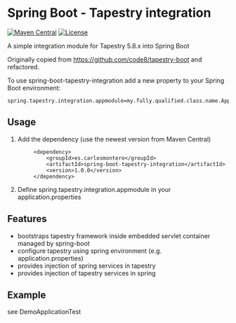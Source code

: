 # Spring Boot - Tapestry integration

[![Maven Central](https://maven-badges.herokuapp.com/maven-central/es.carlosmontero/spring-boot-tapestry-integration/badge.svg?subject=Maven%20Central)](https://maven-badges.herokuapp.com/maven-central/es.carlosmontero/spring-boot-tapestry-integration/)
[![License](https://img.shields.io/github/license/sniffertine/spring-boot-tapestry-integration.svg?color=blue&label=License)]()

A simple integration module for Tapestry 5.8.x into Spring Boot

Originally copied from <https://github.com/code8/tapestry-boot> and refactored.

To use spring-boot-tapestry-integration add a new property to your Spring Boot environment:
```
spring.tapestry.integration.appmodule=my.fully.qualified.class.name.AppModule
```


## Usage

1. Add the dependency (use the newest version from Maven Central)

            <dependency>
                <groupId>es.carlosmontero</groupId>
                <artifactId>spring-boot-tapestry-integration</artifactId>
                <version>1.0.0</version>
            </dependency>

2. Define spring.tapestry.integration.appmodule in your application.properties

## Features
 - bootstraps tapestry framework inside embedded servlet container managed by spring-boot
 - configure tapestry using spring environment (e.g. application.properties)
 - provides injection of spring services in tapestry
 - provides injection of tapestry services in spring

## Example 
see DemoApplicationTest


